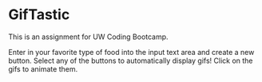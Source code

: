 # GifTastic

This is an assignment for UW Coding Bootcamp.

Enter in your favorite type of food into the input text area and create a new button. Select any of the buttons to automatically display gifs! Click on the gifs to animate them.